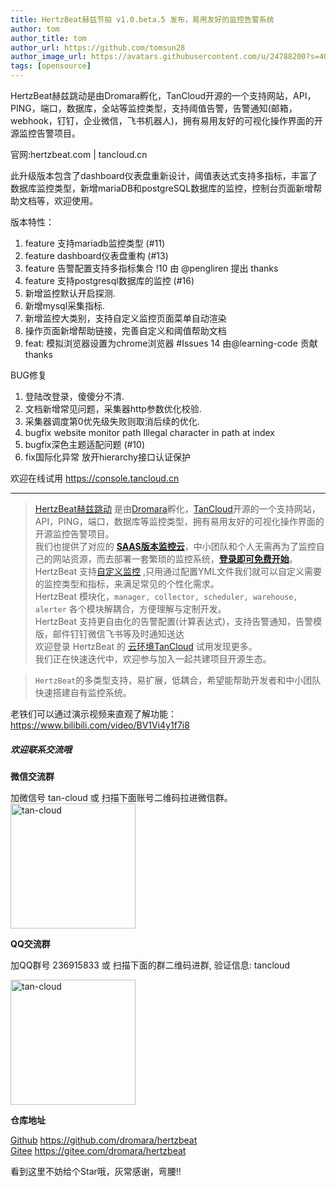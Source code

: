 ```yaml
---
title: HertzBeat赫兹节拍 v1.0.beta.5 发布，易用友好的监控告警系统   
author: tom  
author_title: tom   
author_url: https://github.com/tomsun28  
author_image_url: https://avatars.githubusercontent.com/u/24788200?s=400&v=4  
tags: [opensource]  
---
```


HertzBeat赫兹跳动是由Dromara孵化，TanCloud开源的一个支持网站，API，PING，端口，数据库，全站等监控类型，支持阈值告警，告警通知(邮箱，webhook，钉钉，企业微信，飞书机器人)，拥有易用友好的可视化操作界面的开源监控告警项目。

官网:hertzbeat.com | tancloud.cn

此升级版本包含了dashboard仪表盘重新设计，阈值表达式支持多指标，丰富了数据库监控类型，新增mariaDB和postgreSQL数据库的监控，控制台页面新增帮助文档等，欢迎使用。   

版本特性：

1. feature 支持mariadb监控类型 (#11)
2. feature dashboard仪表盘重构 (#13)
3. feature 告警配置支持多指标集合 !10 由 @pengliren 提出 thanks
4. feature 支持postgresql数据库的监控 (#16)
5. 新增监控默认开启探测.
6. 新增mysql采集指标.
7. 新增监控大类别，支持自定义监控页面菜单自动渲染
8. 操作页面新增帮助链接，完善自定义和阈值帮助文档
9. feat: 模拟浏览器设置为chrome浏览器 #Issues 14 由@learning-code 贡献 thanks

BUG修复
1. 登陆改登录，傻傻分不清.
2. 文档新增常见问题，采集器http参数优化校验.
3. 采集器调度第0优先级失败则取消后续的优化.
4. bugfix website monitor path Illegal character in path at index
5. bugfix深色主题适配问题 (#10)
6. fix国际化异常 放开hierarchy接口认证保护

欢迎在线试用 https://console.tancloud.cn


-----------------------

> [HertzBeat赫兹跳动](https://github.com/dromara/hertzbeat) 是由[Dromara](https://dromara.org)孵化，[TanCloud](https://tancloud.cn)开源的一个支持网站，API，PING，端口，数据库等监控类型，拥有易用友好的可视化操作界面的开源监控告警项目。  
> 我们也提供了对应的 **[SAAS版本监控云](https://console.tancloud.cn)**，中小团队和个人无需再为了监控自己的网站资源，而去部署一套繁琐的监控系统，**[登录即可免费开始](https://console.tancloud.cn)**。     
> HertzBeat 支持[自定义监控](https://hertzbeat.com/docs/advanced/extend-point) ,只用通过配置YML文件我们就可以自定义需要的监控类型和指标，来满足常见的个性化需求。   
> HertzBeat 模块化，`manager, collector, scheduler, warehouse, alerter` 各个模块解耦合，方便理解与定制开发。       
> HertzBeat 支持更自由化的告警配置(计算表达式)，支持告警通知，告警模版，邮件钉钉微信飞书等及时通知送达          
> 欢迎登录 HertzBeat 的 [云环境TanCloud](https://console.tancloud.cn) 试用发现更多。          
> 我们正在快速迭代中，欢迎参与加入一起共建项目开源生态。

> `HertzBeat`的多类型支持，易扩展，低耦合，希望能帮助开发者和中小团队快速搭建自有监控系统。

老铁们可以通过演示视频来直观了解功能： https://www.bilibili.com/video/BV1Vi4y1f7i8

##### 欢迎联系交流哦   

**微信交流群**   

加微信号 tan-cloud 或 扫描下面账号二维码拉进微信群。   
<img alt="tan-cloud" src="https://cdn.jsdelivr.net/gh/dromara/hertzbeat@gh-pages/img/docs/help/tan-cloud-wechat.jpg" width="200"/>

**QQ交流群**  

加QQ群号 236915833 或 扫描下面的群二维码进群, 验证信息: tancloud

<img alt="tan-cloud" src="https://cdn.jsdelivr.net/gh/dromara/hertzbeat@gh-pages/img/docs/help/qq-qr.jpg" width="200"/>

**仓库地址**      

[Github](https://github.com/dromara/hertzbeat) https://github.com/dromara/hertzbeat      
[Gitee](https://gitee.com/dromara/hertzbeat) https://gitee.com/dromara/hertzbeat    

看到这里不妨给个Star哦，灰常感谢，弯腰!!

